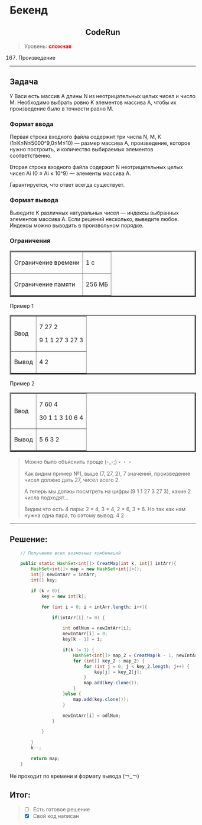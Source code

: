 # Бекенд

<div align="center"><h2> CodeRun </h2></div>

>Уровень: <font color="red">**сложная**</font>

167. Произведение

___

Задача
--------

У Васи есть массив A длины N из неотрицательных целых чисел и число M. 
Необходимо выбрать ровно K элементов массива A, чтобы их произведение было в точности равно M.

### Формат ввода
Первая строка входного файла содержит три числа N, M, K (1≤K≤N≤5000^9,0≤M≤10) — размер массива A, произведение, которое нужно построить, и количество выбираемых элементов соответственно.

Вторая строка входного файла содержит N неотрицательных целых чисел Ai (0 ≤ Ai ≤ 10^9) — элементы массива A.

Гарантируется, что ответ всегда существует.

### Формат вывода
Выведите K различных натуральных чисел — индексы выбранных элементов массива A. 
Если решений несколько, выведите любое. Индексы можно выводить в произвольном порядке.

### Ограничения

<table border="3">
<tr>
<td>

Ограничение времени

</td><td>

1 с

</td></tr>
<td>

Ограничение памяти

</td><td>

256 МБ

</td></tr>
</table>

Пример 1
<table border="3">
<tr>
<td>

Ввод

</td><td>

7 27 2

9 1 1 27 3 27 3

</td></tr>
<td>

Вывод

</td><td>

4 2

</td></tr>
</table>

Пример 2
<table border="3">
<tr>
<td>

Ввод

</td><td>

7 60 4

30 1 1 3 10 6 4

</td></tr>
<td>

Вывод

</td><td>

5 6 3 2

</td></tr>
</table>


>Можно было объяснить проще (-_-;)・・・
>
>Как видим пример №1, выше (7, 27, 2), 7 значений, произведение чисел должно дать 27, чисел всего 2.
>
>А теперь мы должы посмтреть на цифры (9 1 1 27 3 27 3), какие 2 числа подходят...
> 
>Видим что есть 4 пары: 2 * 4, 3 * 4, 2 * 6, 3 * 6. Но так как нам нужна одна пара, то оэтому вывод: 4 2



___
Решение:
--------

~~~Java
    // Получение всех возмоэных комбинаций

    public static HashSet<int[]> CreatMap(int k, int[] intArr){
        HashSet<int[]> map = new HashSet<int[]>();
        int[] newIntArr = intArr;
        int[] key;

        if (k > 0){
            key = new int[k];

            for (int i = 0; i < intArr.length; i++){

                if(intArr[i] != 0) {

                    int odlNum = newIntArr[i];
                    newIntArr[i] = 0;
                    key[k - 1] = i;

                    if(k != 1) {
                        HashSet<int[]> map_2 = CreatMap(k - 1, newIntArr);
                        for (int[] key_2 : map_2) {
                            for (int j = 0; j < key_2.length; j++) {
                                key[j] = key_2[j];
                            }
                            map.add(key.clone());
                        }
                    }else {
                        map.add(key.clone());
                    }

                    newIntArr[i] = odlNum;
                }

            }

        }
        k--;

        return map;
    }
~~~

Не проходит по времени и формату вывода (￢_￢)


Итог: 
--------

>- [ ] Есть готовое решение 
>- [X] Свой код написан 
